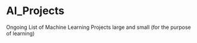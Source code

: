 # AI_Projects
Ongoing List of Machine Learning Projects large and small (for the purpose of learning) 

